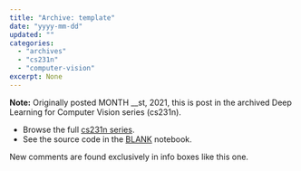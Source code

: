 ```yaml
---
title: "Archive: template"
date: "yyyy-mm-dd"
updated: ""
categories:
  - "archives"
  - "cs231n"
  - "computer-vision"
excerpt: None
---
```


<script>
    import Info from '$lib/components/Info.svelte'
    import Katex from '$lib/components/Katex.svelte'
</script>

<Info>

**Note:** Originally posted MONTH __st, 2021, this is post <Katex math="\_\_/20"/> in the archived Deep Learning for Computer Vision series (cs231n). 
* Browse the full [cs231n series](/blog/category/cs231n).
* See the source code in the [BLANK]() notebook.

New comments are found exclusively in info boxes like this one.

</Info>